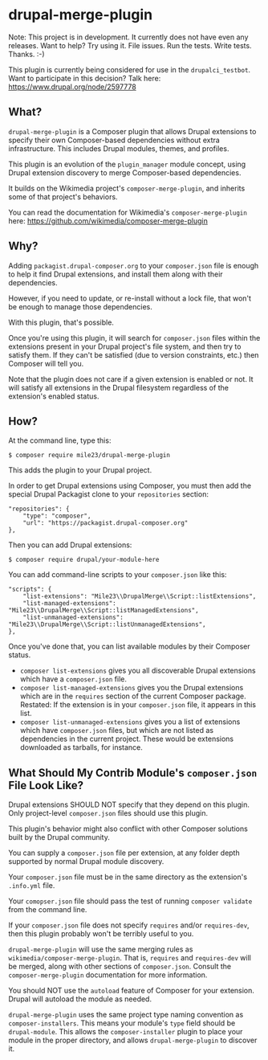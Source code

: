 drupal-merge-plugin
===

Note: This project is in development. It currently does not have even any releases. Want to help? Try using it. File issues. Run the tests. Write tests. Thanks. :-)

This plugin is currently being considered for use in the `drupalci_testbot`. Want to participate in this decision? Talk here: https://www.drupal.org/node/2597778

What?
--

`drupal-merge-plugin` is a Composer plugin that allows Drupal extensions to specify their own Composer-based dependencies without extra infrastructure. This includes Drupal modules, themes, and profiles.

This plugin is an evolution of the `plugin_manager` module concept, using Drupal extension discovery to merge Composer-based dependencies.

It builds on the Wikimedia project's `composer-merge-plugin`, and inherits some of that project's behaviors.

You can read the documentation for Wikimedia's `composer-merge-plugin` here: https://github.com/wikimedia/composer-merge-plugin

Why?
----

Adding `packagist.drupal-composer.org` to your `composer.json` file is enough to help it find Drupal extensions, and install them along with their dependencies.

However, if you need to update, or re-install without a lock file, that won't be enough to manage those dependencies.

With this plugin, that's possible.

Once you're using this plugin, it will search for `composer.json` files within the extensions present in your Drupal project's file system, and then try to satisfy them. If they can't be satisfied (due to version constraints, etc.) then Composer will tell you.

Note that the plugin does not care if a given extension is enabled or not. It will satisfy all extensions in the Drupal filesystem regardless of the extension's enabled status.

How?
--

At the command line, type this:

	$ composer require mile23/drupal-merge-plugin

This adds the plugin to your Drupal project.

In order to get Drupal extensions using Composer, you must then add the special Drupal Packagist clone to your `repositories` section:

	"repositories": {
        "type": "composer",
        "url": "https://packagist.drupal-composer.org"
    },

Then you can add Drupal extensions:

	$ composer require drupal/your-module-here

You can add command-line scripts to your `composer.json` like this:

    "scripts": {
        "list-extensions": "Mile23\\DrupalMerge\\Script::listExtensions",
        "list-managed-extensions": "Mile23\\DrupalMerge\\Script::listManagedExtensions",
        "list-unmanaged-extensions": "Mile23\\DrupalMerge\\Script::listUnmanagedExtensions",
    },

Once you've done that, you can list available modules by their Composer status.

- `composer list-extensions` gives you all discoverable Drupal extensions which have a `composer.json` file.
- `composer list-managed-extensions` gives you the Drupal extensions which are in the `requires` section of the current Composer package. Restated: If the extension is in your `composer.json` file, it appears in this list.
- `composer list-unmanaged-extensions` gives you a list of extensions which have `composer.json` files, but which are not listed as dependencies in the current project. These would be extensions downloaded as tarballs, for instance.


What Should My Contrib Module's `composer.json` File Look Like?
--

Drupal extensions SHOULD NOT specify that they depend on this plugin. Only project-level `composer.json` files should use this plugin.

This plugin's behavior might also conflict with other Composer solutions built by the Drupal community.

You can supply a `composer.json` file per extension, at any folder depth supported by normal Drupal module discovery.

Your `composer.json` file must be in the same directory as the extension's `.info.yml` file.

Your `comopser.json` file should pass the test of running `composer validate` from the command line.

If your `composer.json` file does not specify `requires` and/or `requires-dev`, then this plugin probably won't be terribly useful to you.

`drupal-merge-plugin` will use the same merging rules as `wikimedia/composer-merge-plugin`. That is, `requires` and `requires-dev` will be merged, along with other sections of `composer.json`. Consult the `composer-merge-plugin` documentation for more information.

You should NOT use the `autoload` feature of Composer for your extension. Drupal will autoload the module as needed.

`drupal-merge-plugin` uses the same project type naming convention as `composer-installers`. This means your module's `type` field should be `drupal-module`. This allows the `composer-installer` plugin to place your module in the proper directory, and allows `drupal-merge-plugin` to discover it.
